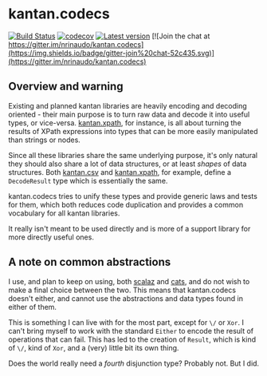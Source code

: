 # kantan.codecs

[![Build Status](https://travis-ci.org/nrinaudo/kantan.codecs.svg?branch=master)](https://travis-ci.org/nrinaudo/kantan.codecs)
[![codecov](https://codecov.io/gh/nrinaudo/kantan.codecs/branch/master/graph/badge.svg)](https://codecov.io/gh/nrinaudo/kantan.codecs)
[![Latest version](https://index.scala-lang.org/nrinaudo/kantan.codecs/kantan.codecs/latest.svg)](https://index.scala-lang.org/nrinaudo/kantan.codecs)
[![Join the chat at https://gitter.im/nrinaudo/kantan.codecs](https://img.shields.io/badge/gitter-join%20chat-52c435.svg)](https://gitter.im/nrinaudo/kantan.codecs)


## Overview and warning
Existing and planned kantan libraries are heavily encoding and decoding oriented - their main purpose is to turn
raw data and decode it into useful types, or vice-versa. [kantan.xpath](https://github.com/nrinaudo/kantan.xpath), for
instance, is all about turning the results of XPath expressions into types that can be more easily manipulated than
strings or nodes.

Since all these libraries share the same underlying purpose, it's only natural they should also share a lot of data
structures, or at least *shapes* of data structures. Both [kantan.csv](https://github.com/nrinaudo/kantan.csv) and
[kantan.xpath](https://github.com/nrinaudo/kantan.xpath), for example, define a `DecodeResult` type which is essentially
the same.

kantan.codecs tries to unify these types and provide generic laws and tests for them, which both reduces code
duplication and provides a common vocabulary for all kantan libraries.

It really isn't meant to be used directly and is more of a support library for more directly useful ones.


## A note on common abstractions
I use, and plan to keep on using, both [scalaz](https://github.com/scalaz/scalaz) and
[cats](https://github.com/typelevel/cats), and do not wish to make a final choice between the two. This means that
kantan.codecs doesn't either, and cannot use the abstractions and data types found in either of them.

This is something I can live with for the most part, except for `\/` or `Xor`. I can't bring myself to work with the
standard `Either` to encode the result of operations that can fail. This has led to the creation of `Result`, which is
kind of `\/`, kind of `Xor`, and a (very) little bit its own thing.

Does the world really need a *fourth* disjunction type? Probably not. But I did.
